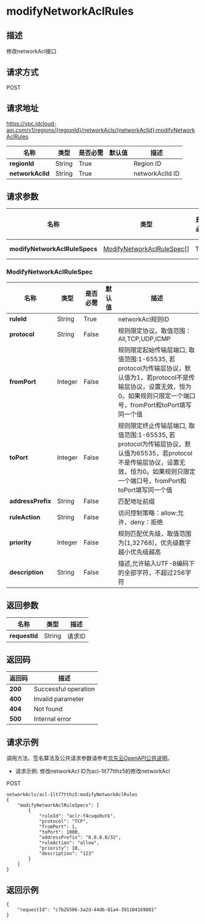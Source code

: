 # modifyNetworkAclRules


## 描述
修改networkAcl接口

## 请求方式
POST

## 请求地址
https://vpc.jdcloud-api.com/v1/regions/{regionId}/networkAcls/{networkAclId}:modifyNetworkAclRules

|名称|类型|是否必需|默认值|描述|
|---|---|---|---|---|
|**regionId**|String|True| |Region ID|
|**networkAclId**|String|True| |networkAclId ID|

## 请求参数
|名称|类型|是否必需|默认值|描述|
|---|---|---|---|---|
|**modifyNetworkAclRuleSpecs**|[ModifyNetworkAclRuleSpec[]](#modifynetworkaclrulespec)|True| |networkAcl规则列表|

### <div id="ModifyNetworkAclRuleSpec">ModifyNetworkAclRuleSpec</div>
|名称|类型|是否必需|默认值|描述|
|---|---|---|---|---|
|**ruleId**|String|True| |networkAcl规则ID|
|**protocol**|String|False| |规则限定协议。取值范围：All,TCP,UDP,ICMP|
|**fromPort**|Integer|False| |规则限定起始传输层端口, 取值范围:1-65535, 若protocol为传输层协议，默认值为1，若protocol不是传输层协议，设置无效，恒为0。如果规则只限定一个端口号，fromPort和toPort填写同一个值|
|**toPort**|Integer|False| |规则限定终止传输层端口, 取值范围:1-65535, 若protocol为传输层协议，默认值为65535，若protocol不是传输层协议，设置无效，恒为0。如果规则只限定一个端口号，fromPort和toPort填写同一个值|
|**addressPrefix**|String|False| |匹配地址前缀|
|**ruleAction**|String|False| |访问控制策略：allow:允许，deny：拒绝|
|**priority**|Integer|False| |规则匹配优先级，取值范围为[1,32768]，优先级数字越小优先级越高|
|**description**|String|False| |描述,允许输入UTF-8编码下的全部字符，不超过256字符|

## 返回参数
|名称|类型|描述|
|---|---|---|
|**requestId**|String|请求ID|


## 返回码
|返回码|描述|
|---|---|
|**200**|Successful operation|
|**400**|Invalid parameter|
|**404**|Not found|
|**500**|Internal error|

## 请求示例

调用方法、签名算法及公共请求参数请参考[京东云OpenAPI公共说明](https://docs.jdcloud.com/common-declaration/api/introduction)。

- 请求示例: 修改networkAcl ID为acl-1lt77tthz5的修改networkAcl

POST
```
networkAcls/acl-1lt77tthz5:modifyNetworkAclRules
{
    "modifyNetworkAclRuleSpecs": [
        {
            "ruleId": "aclr-f4cuqo0utk",
            "protocol": "TCP",
            "fromPort": 1,
            "toPort": 1000,
            "addressPrefix": "0.0.0.0/32",
            "ruleAction": "allow",
            "priority": 10,
            "description": "123"
        }
    ]
}

```

## 返回示例
```
{
    "requestId": "c7b2b506-3a2d-44db-81a4-391104169801"
}
```
